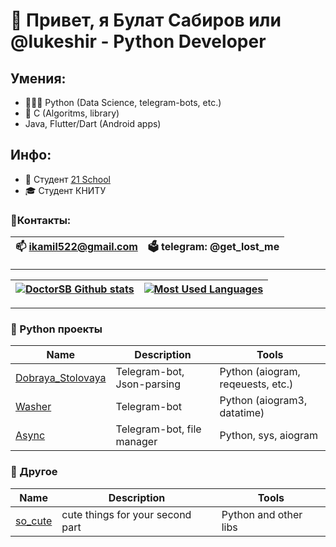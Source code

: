 # 👋 Привет, я Булат Сабиров или @lukeshir - Python Developer
## Умения:
  - 👨🏻‍💻 Python (Data Science, telegram-bots, etc.)
  - 🔩 C (Algoritms, library)
  - Java, Flutter/Dart (Android apps)

## Инфо: 
  - 🌱 Студент [21 School](https://21-school.ru)
  - 🎓 Студент КНИТУ

### 📱Контакты:
| 📫 ikamil522@gmail.com | 🗳️ telegram: @get_lost_me |
| --- | --- |

____
|[![DoctorSB Github stats](https://github-readme-stats.vercel.app/api?username=DoctorSB&count_private=true&show_icons=true&hide=contribs,issues&hide_border=true&theme=dark)](https://github.com/DoctorSB?tab=repositories) | [![Most Used Languages](https://github-readme-stats.vercel.app/api/top-langs/?username=DoctorSB&layout=compact&hide_border=true&hide=vue,javascript,css,html,roff,scss&theme=dark)](https://github.com/DoctorSB?tab=repositories) |
|---|---|
____

### 🐍 Python проекты
| Name | Description | Tools |
| --- | --- | --- |
| [Dobraya_Stolovaya](https://github.com/DoctorSB/Dobraya_Stolovaya_Telegram_Bot) | Telegram-bot, Json-parsing | Python (aiogram, reqeuests, etc.)|
| [Washer]([https://github.com/DoctorSB/so_cute](https://github.com/DoctorSB/Washer_bot)) | Telegram-bot | Python (aiogram3, datatime) |
| [Async](https://github.com/DoctorSB/Async_Telegram_Bot) | Telegram-bot, file manager | Python, sys, aiogram |
### 🌟 Другое
| Name | Description | Tools |
| --- | --- | --- |
| [so_cute](https://github.com/DoctorSB/so_cute) | cute things for your second part | Python and other libs |

